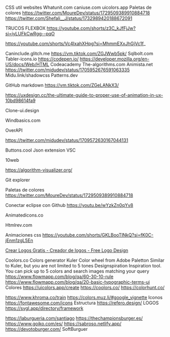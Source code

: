 CSS util websites
Whatunit.com
caniuse.com
uicolors.app
Paletas de colores
https://twitter.com/MoureDev/status/1729509389910884718
https://twitter.com/Shefali__J/status/1732989420188672091

TRUCOS FLEXBOX
https://youtube.com/shorts/z3C_kJfFjJw?si=iyLUFkCwRgg--pqO

https://youtube.com/shorts/Vc4IxahXHpg?si=MhmmEXxJhGjVc1f_

Caninclude.glitch.me
https://vm.tiktok.com/ZGJWwb5pk/
Sqlbolt.com
Tabler-icons.io
https://codepen.io/
https://developer.mozilla.org/en-US/docs/Web/HTML
Codeacademy
The-algorithms.com
Animista.net
https://twitter.com/midudev/status/1705952676591063335
Midu.link/shadowcss
Patterns.dev

GitHub markdown
https://vm.tiktok.com/ZGeLANkX3/

https://uxdesign.cc/the-ultimate-guide-to-proper-use-of-animation-in-ux-10bd98614fa9

Clone-ui.design

Windbasics.com

OverAPI

https://twitter.com/midudev/status/1709572630167044131

Buttons.cool
Json extension VSC

10web

https://algorithm-visualizer.org/

Git explorer

Paletas de colores
https://twitter.com/MoureDev/status/1729509389910884718

Conectar eclipse con Github
https://youtu.be/wYzkZn0qYv8

Animatedicons.co

Htmlrev.com

Animaciones css
https://youtube.com/shorts/GKLBooTlNkQ?si=fK0C-jEnm1zgL5En

[Crear Logos Gratis - Creador de logos - Free Logo Design](https://es.freelogodesign.org/)

Coolors.co
Colors generator
Kuler
Color wheel from Adobe
Paletton
Similar to Kuler, but you are not limited to 5 tones
Designspiration
Inspiration tool. You can pick up to 5 colors and search images matching your query
‍
https://www.flowmapp.com/blog/qa/60-30-10-rule
https://www.flowmapp.com/blog/qa/20-basic-typographic-terms-ui
Colores
https://uicolors.app/create
https://coolors.co/
https://colorhunt.co/

https://www.khroma.co/train
https://colors.muz.li/#google_vignette
Iconos
https://fontawesome.com/icons
Estructura
https://refero.design/
LOGOS
https://svgl.app/directory/framework

https://laburgueria.com/santiago
https://thechampionsburger.es/
https://www.goiko.com/es/
https://sabroso.netlify.app/
https://devotoburger.com/
SoftBurguer
